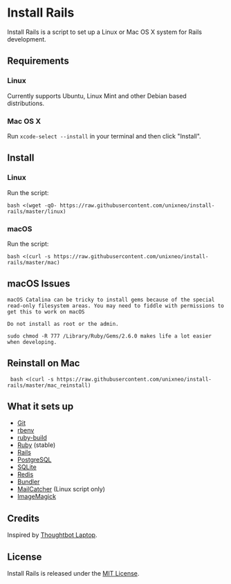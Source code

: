 Install Rails
======

Install Rails is a script to set up a Linux or Mac OS X system for Rails development.

Requirements
------------

### Linux

Currently supports Ubuntu, Linux Mint and other Debian based distributions.

### Mac OS X

Run `xcode-select --install` in your terminal and then click "Install".

Install
-------

### Linux

Run the script:

    bash <(wget -qO- https://raw.githubusercontent.com/unixneo/install-rails/master/linux)

### macOS

Run the script:

    bash <(curl -s https://raw.githubusercontent.com/unixneo/install-rails/master/mac)
   
   
macOS Issues
------------

    macOS Catalina can be tricky to install gems because of the special read-only filesystem areas. You may need to fiddle with permissions to get this to work on macOS

    Do not install as root or the admin.
    
    sudo chmod -R 777 /Library/Ruby/Gems/2.6.0 makes life a lot easier when developing.
    
## Reinstall on Mac

     bash <(curl -s https://raw.githubusercontent.com/unixneo/install-rails/master/mac_reinstall)

What it sets up
---------------

* [Git][git_link]
* [rbenv][rbenv_link]
* [ruby-build][ruby_build_link]
* [Ruby][ruby_link] (stable)
* [Rails][rails_link]
* [PostgreSQL][pg_link]
* [SQLite][sqlite_link]
* [Redis][redis_link]
* [Bundler][bundler_link]
* [MailCatcher][mailcatcher_link] (Linux script only)
* [ImageMagick][imagemagick_link]



Credits
-------

Inspired by [Thoughtbot Laptop](https://github.com/thoughtbot/laptop).

License
-------

Install Rails is released under the [MIT License](http://www.opensource.org/licenses/MIT).



[git_link]: http://git-scm.com/
[rbenv_link]: https://github.com/sstephenson/rbenv
[ruby_build_link]: https://github.com/sstephenson/ruby-build
[ruby_link]: https://www.ruby-lang.org/
[rails_link]: http://rubyonrails.org/
[pg_link]: http://www.postgresql.org/
[sqlite_link]: https://sqlite.org/
[redis_link]: http://redis.io/
[bundler_link]: http://bundler.io/
[mailcatcher_link]: http://mailcatcher.me/
[imagemagick_link]: http://www.imagemagick.org/
